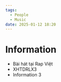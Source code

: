 ```yaml
---
tags:
  - People
  - Music
date: 2025-01-12 18:20
---
```


# Information

- Bài hát tại Rap Việt
- XHTDRLX3
- Information 3